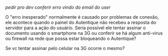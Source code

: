 *pedir pro dev conferir erro vindo do email do user*

  

O "erro inesperado" normalmente é causado por problemas de conexão, ele acontece quando o painel do Autentique não recebeu a resposta do servidor para a ação do usuário. Seria possível ele tentar assinar o documento usando o smartphone na 3G ou conferir se há algum anti-virus ou firewall na rede que possa estar bloqueando o Autentique?

Se vc tentar assinar pelo celular na 3G ocorre o mesmo?